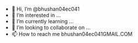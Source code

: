 - 👋 Hi, I’m @bhushan04ec041
- 👀 I’m interested in ...
- 🌱 I’m currently learning ...
- 💞️ I’m looking to collaborate on ...
- 📫 How to reach me bhushan04ec041GMAIL.COM

<!---
bhushan04ec041/bhushan04ec041 is a ✨ special ✨ repository because its `README.md` (this file) appears on your GitHub profile.
You can click the Preview link to take a look at your changes.
--->
